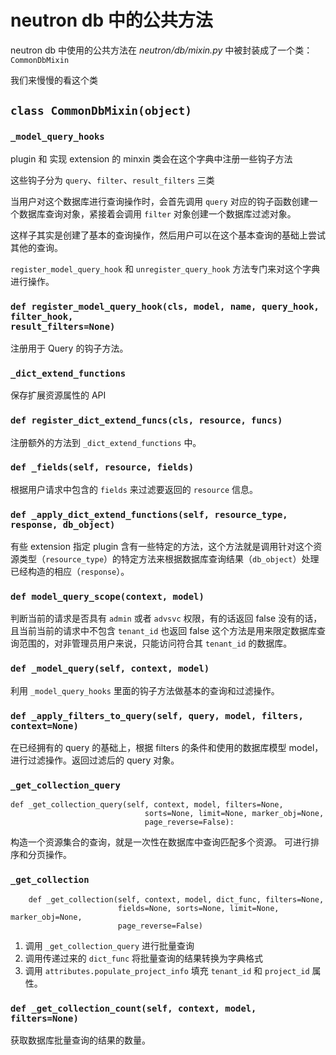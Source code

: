 # neutron db 中的公共方法

neutron db 中使用的公共方法在 *neutron/db/mixin.py* 中被封装成了一个类：`CommonDbMixin`

我们来慢慢的看这个类

## `class CommonDbMixin(object)`

### `_model_query_hooks`

plugin 和 实现 extension 的 minxin 类会在这个字典中注册一些钩子方法

这些钩子分为 `query`、`filter`、`result_filters` 三类

当用户对这个数据库进行查询操作时，会首先调用 `query` 对应的钩子函数创建一个数据库查询对象，紧接着会调用 `filter` 对象创建一个数据库过滤对象。

这样子其实是创建了基本的查询操作，然后用户可以在这个基本查询的基础上尝试其他的查询。

`register_model_query_hook` 和 `unregister_query_hook` 方法专门来对这个字典进行操作。

### `def register_model_query_hook(cls, model, name, query_hook, filter_hook,                                  result_filters=None)`

注册用于 Query 的钩子方法。

### `_dict_extend_functions`

保存扩展资源属性的 API

### `def register_dict_extend_funcs(cls, resource, funcs)`

注册额外的方法到 `_dict_extend_functions` 中。

### `def _fields(self, resource, fields)`

根据用户请求中包含的 `fields` 来过滤要返回的 `resource` 信息。

### `def _apply_dict_extend_functions(self, resource_type,                                    response, db_object)`

有些 extension 指定 plugin 含有一些特定的方法，这个方法就是调用针对这个资源类型（`resource_type`）的特定方法来根据数据库查询结果（`db_object`）处理已经构造的相应（`response`）。

### `def model_query_scope(context, model)`

判断当前的请求是否具有 `admin` 或者 `advsvc` 权限，有的话返回 false
没有的话，且当前当前的请求中不包含 `tenant_id` 也返回 false
这个方法是用来限定数据库查询范围的，对非管理员用户来说，只能访问符合其 `tenant_id` 的数据库。

### `def _model_query(self, context, model)`

利用 `_model_query_hooks` 里面的钩子方法做基本的查询和过滤操作。

### `def _apply_filters_to_query(self, query, model, filters, context=None)`

在已经拥有的 query 的基础上，根据 filters 的条件和使用的数据库模型 model，进行过滤操作。返回过滤后的 query 对象。

### `_get_collection_query`

```
def _get_collection_query(self, context, model, filters=None,
                              sorts=None, limit=None, marker_obj=None,
                              page_reverse=False):
```

构造一个资源集合的查询，就是一次性在数据库中查询匹配多个资源。
可进行排序和分页操作。

### `_get_collection`

```
    def _get_collection(self, context, model, dict_func, filters=None,
                        fields=None, sorts=None, limit=None, marker_obj=None,
                        page_reverse=False)
```

1. 调用 `_get_collection_query` 进行批量查询
2. 调用传递过来的 `dict_func` 将批量查询的结果转换为字典格式
3. 调用 `attributes.populate_project_info` 填充 `tenant_id` 和 `project_id` 属性。

### `def _get_collection_count(self, context, model, filters=None)`

获取数据库批量查询的结果的数量。



















